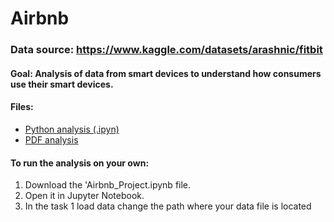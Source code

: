 # Airbnb
### Data source: https://www.kaggle.com/datasets/arashnic/fitbit
#### Goal: Analysis of data from smart devices to understand how consumers use their smart devices.
#### Files:

- [Python analysis (.ipyn)](./Airbnb_Project.ipynb)
- [PDF analysis](./Airbnb_Project_07122023.pdf)

#### To run the analysis on your own:
1. Download the 'Airbnb_Project.ipynb file.
2. Open it in Jupyter Notebook.
3. In the task 1 load data change the path where your data file is located
